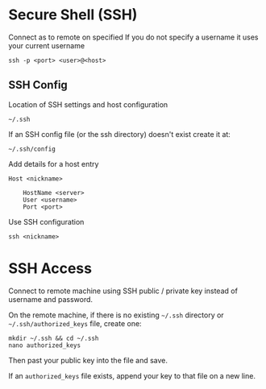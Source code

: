 
# Secure Shell (SSH)

Connect as <user> to remote <host> on specified <port>
If you do not specify a username it uses your current username

	ssh -p <port> <user>@<host>

## SSH Config

Location of SSH settings and host configuration

	~/.ssh

If an SSH config file (or the ssh directory) doesn't exist create it at:

	~/.ssh/config

Add details for a host entry

	Host <nickname>
	 
	    HostName <server>
	    User <username>
	    Port <port>

Use SSH configuration

	ssh <nickname>


# SSH Access

Connect to remote machine using SSH public / private key instead of username and password.

On the remote machine, if there is no existing `~/.ssh` directory or `~/.ssh/authorized_keys` file, create one:

	mkdir ~/.ssh && cd ~/.ssh
	nano authorized_keys

Then past your public key into the file and save.

If an `authorized_keys` file exists, append your key to that file on a new line.